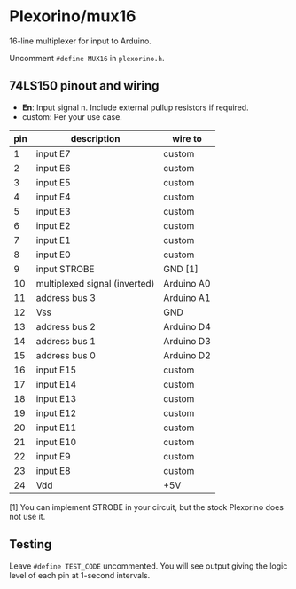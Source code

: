 # Plexorino/mux16

16-line multiplexer for input to Arduino.

Uncomment `#define MUX16` in `plexorino.h`.

## 74LS150 pinout and wiring

- **En**: Input signal n. Include external pullup resistors if required.
- custom: Per your use case.

| pin | description |  wire to | 
|-----|-------------|---------|
| 1   | input E7 | custom |
| 2   | input E6 | custom |
| 3   | input E5 | custom |
| 4   | input E4 | custom |
| 5   | input E3 | custom |
| 6   | input E2 | custom |
| 7   | input E1 | custom |
| 8   | input E0 | custom |
| 9   | input STROBE | GND \[1\] |
| 10 | multiplexed signal (inverted) | Arduino A0 |
| 11 | address bus 3 | Arduino A1 |
| 12 | Vss | GND |
| 13 | address bus 2 | Arduino D4 |
| 14 | address bus 1 | Arduino D3 |
| 15 | address bus 0 | Arduino D2 |
| 16 | input E15 | custom |
| 17 | input E14 | custom | 
| 18 | input E13 | custom | 
| 19 | input E12 | custom | 
| 20 | input E11 | custom |
| 21 | input E10 | custom |
| 22 | input E9  | custom |
| 23 | input E8  | custom |
| 24 | Vdd | +5V |

 \[1\] You can implement STROBE in your circuit, but the stock Plexorino does not use it.

 ## Testing

Leave `#define TEST_CODE` uncommented. You will see output giving the logic level of each pin at 1-second intervals.
